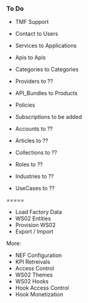 
### To Do

- TMF Support

- Contact       to Users
- Services      to Applications
- Apis          to Apis
- Categories    to Categories

 
- Providers     to ??
- API_Bundles   to Products
- Policies
- Subscriptions to be added


- Accounts      to ??
- Articles      to ??
- Collections   to ??
- Roles         to ??
- Industries    to ??
- UseCases      to ??

=====

- Load Factory Data
- WS02 Entities
- Provision WS02
- Export / Import

More:
- NEF Configuration
- KPI Retreivals
- Access Control
- WS02 Themes
- WS02 Hooks
- Hook Access Control
- Hook Monetization
